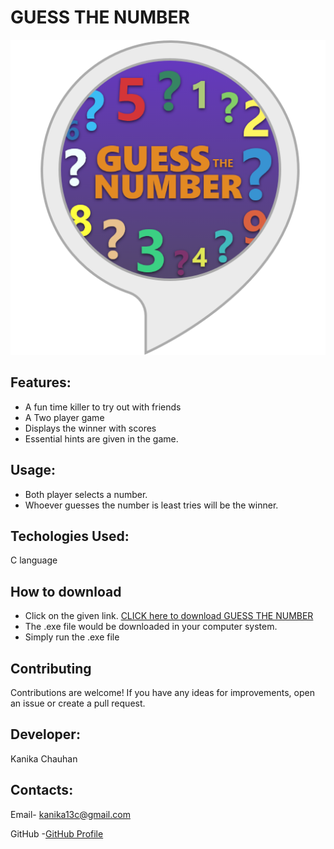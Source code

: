 # GUESS THE NUMBER
![guess the number](g.png)
## Features:
- A fun time killer to try out with friends
- A Two player game
- Displays the winner with scores
- Essential hints are given in the game.

## Usage:
- Both player selects a number.
- Whoever guesses the number is least tries will be the winner.

## Techologies Used:
C language

 ## How to download
- Click on the given link.
 <a href="https://github.com/Kanika1305/Guess-the-number/releases/download/v1/guess.exe"> CLICK here to download GUESS THE NUMBER</a>
- The .exe file would be downloaded in your computer system.
- Simply run the .exe file

## Contributing

Contributions are welcome! If you have any ideas for improvements, open an issue or create a pull request.


## Developer:
Kanika Chauhan

## Contacts:
Email- kanika13c@gmail.com

GitHub -[GitHub Profile](https://github.com/Kanika1305)

